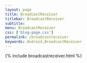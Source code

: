 ```yaml
---
layout: page
title: BroadcastReceiver
titlebar: BroadcastReceiver
subtitle: 
menu: BroadcastReceiver
css: ['blog-page.css']
permalink: /broadcastreceiver
keywords: Android,BroadcastReceiver
---
```


{% include broadcastreceiver.html %}